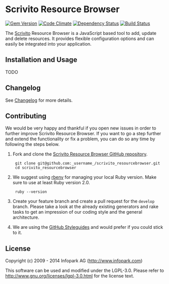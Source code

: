 # Scrivito Resource Browser

[![Gem Version](https://badge.fury.io/rb/scrivito_resourcebrowser.png)](http://badge.fury.io/rb/scrivito_resourcebrowser)
[![Code Climate](https://codeclimate.com/github/infopark/scrivito_resourcebrowser.png)](https://codeclimate.com/github/infopark/scrivito_resourcebrowser)
[![Dependency Status](https://gemnasium.com/infopark/scrivito_resourcebrowser.png)](https://gemnasium.com/infopark/scrivito_resourcebrowser)
[![Build Status](https://travis-ci.org/infopark/scrivito_resourcebrowser.png)](https://travis-ci.org/infopark/scrivito_resourcebrowser)

The [Scrivito](http://scrivito.com) Resource Browser is a JavaScript based tool to add, update and
delete resources. It provides flexible configuration options and can easily be integrated into your
application.

## Installation and Usage

TODO


## Changelog

See [Changelog](https://github.com/infopark/scrivito_resourcebrowser/blob/master/CHANGELOG.md) for more
details.


## Contributing

We would be very happy and thankful if you open new issues in order to further improve Scrivito
Resource Browser. If you want to go a step further and extend the functionality or fix a problem,
you can do so any time by following the steps below.

1. Fork and clone the
   [Scrivito Resource Browser GitHub repository](https://github.com/infopark/scrivito_resourcebrowser).

        git clone git@github.com:_username_/scrivito_resourcebrowser.git
        cd scrivito_resourcebrowser

2. We suggest using [rbenv](https://github.com/sstephenson/rbenv/) for managing your local Ruby
   version. Make sure to use at least Ruby version 2.0.

        ruby --version

3. Create your feature branch and create a pull request for the `develop` branch. Please take a
   look at the already existing generators and rake tasks to get an impression of our coding style
   and the general architecture.

4. We are using the [GitHub Styleguides](https://github.com/styleguide) and would prefer if you
   could stick to it.


## License
Copyright (c) 2009 - 2014 Infopark AG (http://www.infopark.com)

This software can be used and modified under the LGPL-3.0. Please refer to
http://www.gnu.org/licenses/lgpl-3.0.html for the license text.
